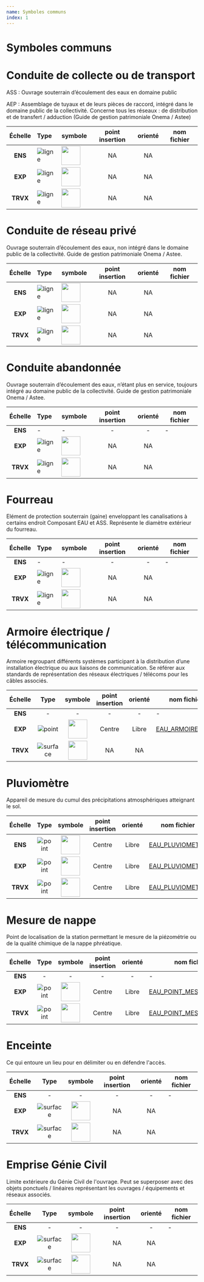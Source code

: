 ```yaml
---
name: Symboles communs
index: 1
---
```

# Symboles communs

# Conduite de collecte ou de transport
ASS : Ouvrage souterrain d’écoulement des eaux en domaine public

AEP : Assemblage de tuyaux et de leurs pièces de raccord, intégré dans le domaine public de la collectivité. Concerne tous les réseaux : de distribution et de transfert / adduction (Guide de gestion patrimoniale Onema / Astee)

| Échelle | Type | symbole | point insertion | orienté | nom fichier |
|:-------------:|:----|--------|:--------:|:--------:|--------|
| **ENS** | ![ligne](/images/symbole/polyline-pt-svgrepo-com.svg) | <img src="/images/symbole/conduite.svg" width="50"/>  | NA | NA |  |
| **EXP** | ![ligne](/images/symbole/polyline-pt-svgrepo-com.svg) | <img src="/images/symbole/conduite.svg" width="50"/> | NA | NA |  |
| **TRVX** | ![ligne](/images/symbole/polyline-pt-svgrepo-com.svg) | <img src="/images/symbole/conduite.svg" width="50"/> | NA | NA |  |

# Conduite de réseau privé
Ouvrage souterrain d’écoulement des eaux, non intégré dans le domaine public de la collectivité. Guide de gestion patrimoniale Onema / Astee.

| Échelle | Type | symbole | point insertion | orienté | nom fichier |
|:-------------:|:----|--------|:--------:|:--------:|--------|
| **ENS** | ![ligne](/images/symbole/polyline-pt-svgrepo-com.svg) | <img src="/images/symbole/conduite_prive.svg" width="50"/>  | NA | NA |  |
| **EXP** | ![ligne](/images/symbole/polyline-pt-svgrepo-com.svg) | <img src="/images/symbole/conduite_prive.svg" width="50"/> | NA | NA |  |
| **TRVX** | ![ligne](/images/symbole/polyline-pt-svgrepo-com.svg) | <img src="/images/symbole/conduite_prive.svg" width="50"/> | NA | NA |  |

# Conduite abandonnée
Ouvrage souterrain d’écoulement des eaux, n’étant plus en service, toujours intégré au domaine public de la collectivité. Guide de gestion patrimoniale Onema / Astee.

| Échelle | Type | symbole | point insertion | orienté | nom fichier |
|:-------------:|:----|--------|:--------:|:--------:|--------|
| **ENS** |  - | - | - | - | - |
| **EXP** | ![ligne](/images/symbole/polyline-pt-svgrepo-com.svg) | <img src="/images/symbole/abandonne_nb.svg" width="50"/> | NA | NA |  |
| **TRVX** | ![ligne](/images/symbole/polyline-pt-svgrepo-com.svg) | <img src="/images/symbole/abandonne_nb.svg" width="50"/> | NA | NA |  |

# Fourreau
Elément de protection souterrain (gaine) enveloppant les canalisations à certains endroit
Composant EAU et ASS. Représente le diamètre extérieur du fourreau.

| Échelle | Type | symbole | point insertion | orienté | nom fichier |
|:-------------:|:----|--------|:--------:|:--------:|--------|
| **ENS** |  - | - | - | - | - |
| **EXP** | ![ligne](/images/symbole/polyline-pt-svgrepo-com.svg) | <img src="/images/symbole/fourreau_nb.svg" width="50"/> | NA | NA |  |
| **TRVX** | ![ligne](/images/symbole/polyline-pt-svgrepo-com.svg) | <img src="/images/symbole/fourreau_nb.svg" width="50"/> | NA | NA |  |

# Armoire électrique / télécommunication
Armoire regroupant différents systèmes participant à la distribution d’une installation électrique ou aux liaisons de communication. Se référer aux standards de représentation des réseaux électriques / télécoms pour les câbles associés.

| Échelle | Type | symbole | point insertion | orienté | nom fichier |
|:-------------:|:----:|:--------:|:--------:|:--------:|--------|
| **ENS** | - | - | - | - | - |
| **EXP** | ![point](/images/symbole/point-svgrepo-com.svg) | <img src="https://github.com/cnigfr/StaR-Eau/blob/main/collections/assainissement/PNG/EAU_ARMOIRE_ELEC.png" width="50"/> | Centre | Libre | [EAU_ARMOIRE_ELEC](https://github.com/cnigfr/StaR-Eau/blob/main/collections/assainissement/svg/EAU_ARMOIRE_ELEC.svg) |
| **TRVX** | ![surface](/images/symbole/polygon-pt-svgrepo-com.svg) | <img src="/images/symbole/empriseGC_surface.svg"  width="50"/> | NA | NA |  |

# Pluviomètre
Appareil de mesure du cumul des précipitations atmosphériques atteignant le sol.

| Échelle | Type | symbole | point insertion | orienté | nom fichier |
|:-------------:|:----:|:--------:|:--------:|:--------:|--------|
| **ENS** | ![point](/images/symbole/point-svgrepo-com.svg) | <img src="https://github.com/cnigfr/StaR-Eau/blob/main/collections/assainissement/PNG/EAU_PLUVIOMETRE.png" width="50"/> | Centre | Libre | [EAU_PLUVIOMETRE](https://github.com/cnigfr/StaR-Eau/blob/main/collections/assainissement/svg/EAU_PLUVIOMETRE.svg) |
| **EXP** | ![point](/images/symbole/point-svgrepo-com.svg) | <img src="https://github.com/cnigfr/StaR-Eau/blob/main/collections/assainissement/PNG/EAU_PLUVIOMETRE.png" width="50"/> | Centre | Libre | [EAU_PLUVIOMETRE](https://github.com/cnigfr/StaR-Eau/blob/main/collections/assainissement/svg/EAU_PLUVIOMETRE.svg) |
| **TRVX** | ![point](/images/symbole/point-svgrepo-com.svg) | <img src="https://github.com/cnigfr/StaR-Eau/blob/main/collections/assainissement/PNG/EAU_PLUVIOMETRE.png" width="50"/> | Centre | Libre | [EAU_PLUVIOMETRE](https://github.com/cnigfr/StaR-Eau/blob/main/collections/assainissement/svg/EAU_PLUVIOMETRE.svg) |

# Mesure de nappe
Point de localisation de la station permettant le mesure de la piézométrie ou de la qualité chimique de la nappe phréatique.

| Échelle | Type | symbole | point insertion | orienté | nom fichier |
|:-------------:|:----:|:--------:|:--------:|:--------:|--------|
| **ENS** | - | - | - | - | - |
| **EXP** | ![point](/images/symbole/point-svgrepo-com.svg) | <img src="https://github.com/cnigfr/StaR-Eau/blob/main/collections/assainissement/PNG/EAU_POINT_MESURE_NAPPE.png" width="50"/> | Centre | Libre | [EAU_POINT_MESURE_NAPPE](https://github.com/cnigfr/StaR-Eau/blob/main/collections/assainissement/svg/EAU_POINT_MESURE_NAPPE.svg) |
| **TRVX** | ![point](/images/symbole/point-svgrepo-com.svg) | <img src="https://github.com/cnigfr/StaR-Eau/blob/main/collections/assainissement/PNG/EAU_POINT_MESURE_NAPPE.png" width="50"/> | Centre | Libre | [EAU_POINT_MESURE_NAPPE](https://github.com/cnigfr/StaR-Eau/blob/main/collections/assainissement/svg/EAU_POINT_MESURE_NAPPE.svg) |

# Enceinte
Ce qui entoure un lieu pour en délimiter ou en défendre l'accès.

| Échelle | Type | symbole | point insertion | orienté | nom fichier |
|:-------------:|:----:|:--------:|:--------:|:--------:|--------|
| **ENS** | - | - | - | - | - |
| **EXP** | ![surface](/images/symbole/polygon-pt-svgrepo-com.svg) | <img src="/images/symbole/enceinte_surface.svg"  width="50"/> | NA | NA |  |
| **TRVX** | ![surface](/images/symbole/polygon-pt-svgrepo-com.svg) | <img src="/images/symbole/enceinte_surface.svg"  width="50"/> | NA | NA |  |

# Emprise Génie Civil
Limite extérieure du Génie Civil de l'ouvrage. Peut se superposer avec des objets ponctuels / linéaires représentant les ouvrages / équipements et réseaux associés.

| Échelle | Type | symbole | point insertion | orienté | nom fichier |
|:-------------:|:----:|:--------:|:--------:|:--------:|--------|
| **ENS** | - | - | - | - | - |
| **EXP** | ![surface](/images/symbole/polygon-pt-svgrepo-com.svg) | <img src="/images/symbole/empriseGC_surface.svg"  width="50"/> | NA | NA |  |
| **TRVX** | ![surface](/images/symbole/polygon-pt-svgrepo-com.svg) | <img src="/images/symbole/empriseGC_surface.svg"  width="50"/> | NA | NA |  |
